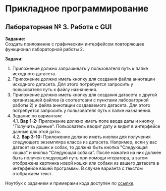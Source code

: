 # Прикладное программирование

## Лабораторная № 3. Работа с GUI

__Задание:__  
Создать приложение с графическим интерфейсом повторяющее функционал лабораторной работы 2. 

__Задачи:__
1. Приложение должно запрашивать у пользователя путь к папке исходного датасета.  
2. Приложение должно иметь кнопку для создания файла аннотации исходного датасета. Для этого потребуется запросить у пользователя путь к файлу назначения.  
3. Приложение должно иметь кнопку для создания датасета с другой организацией файлов (в соответсвии с пунктами лабораторной работы 2) и файла аннотации создаваемого датасета. Для этого потребуется запросить у пользователя путь к папке назначения.  
4. Задание по вариантам:  
   4.1.  __Вар 1-2:__ Приложение должно иметь поле ввода даты и кнопку "Получить данные". Пользователь вводит дату и видит в интерфейсе данные для этой даты.  
   4.2. __Вар 3-10:__  Приложение должно иметь кнопки для получения следующего экземпляра класса из датасета. Например, если у вас датасет из кошек и собак, то должна быть кнопка "Следующая кошка" и кнопка "Следующая собака". После нажатия на них должен быть получен следующий путь при помощи итератора, а затем отображена картинка новой кошки или собаки из вашего датасета в интерфейсе вашей программы. В случае варианта с текстом отображаем текст.


Ноутбук с заданием и примерами кода доступен по [ссылке](https://colab.research.google.com/drive/1nSL1HwRrn8La732kYB7K0KeBiaaor1fM#scrollTo=1wSBpC7OIR6Y).

